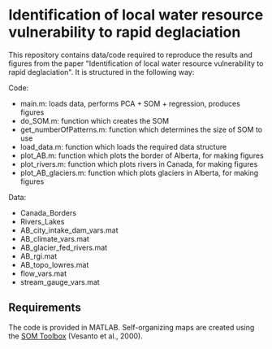 # Identification of local water resource vulnerability to rapid deglaciation

This repository contains data/code required to reproduce the results and figures from the paper "Identification of local water resource vulnerability to rapid deglaciation".  It is structured in the following way:

Code: 
* main.m: loads data, performs PCA + SOM + regression, produces figures
* do_SOM.m: function which creates the SOM
* get_numberOfPatterns.m: function which determines the size of SOM to use
* load_data.m: function which loads the required data structure
* plot_AB.m: function which plots the border of Alberta, for making figures
* plot_rivers.m: function which plots rivers in Canada, for making figures
* plot_AB_glaciers.m: function which plots glaciers in Alberta, for making figures

Data:
* Canada_Borders
* Rivers_Lakes
* AB_city_intake_dam_vars.mat
* AB_climate_vars.mat
* AB_glacier_fed_rivers.mat
* AB_rgi.mat
* AB_topo_lowres.mat
* flow_vars.mat
* stream_gauge_vars.mat

## Requirements

The code is provided in MATLAB.  Self-organizing maps are created using the [SOM Toolbox](http://www.cis.hut.fi/somtoolbox/) (Vesanto et al., 2000).
